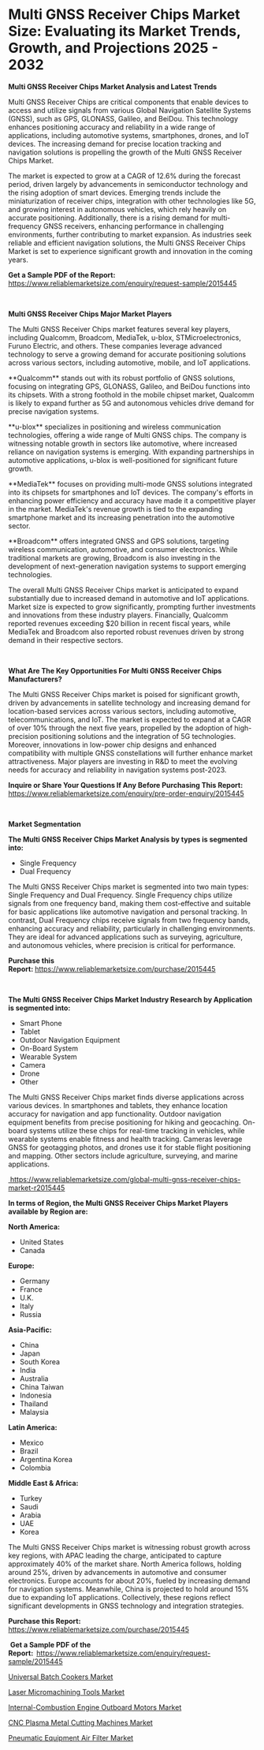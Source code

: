 <p><h1>Multi GNSS Receiver Chips Market Size: Evaluating its Market Trends, Growth, and Projections 2025 - 2032</h1></p><p><strong>Multi GNSS Receiver Chips Market Analysis and Latest Trends</strong></p>
<p><p>Multi GNSS Receiver Chips are critical components that enable devices to access and utilize signals from various Global Navigation Satellite Systems (GNSS), such as GPS, GLONASS, Galileo, and BeiDou. This technology enhances positioning accuracy and reliability in a wide range of applications, including automotive systems, smartphones, drones, and IoT devices. The increasing demand for precise location tracking and navigation solutions is propelling the growth of the Multi GNSS Receiver Chips Market.</p><p>The market is expected to grow at a CAGR of 12.6% during the forecast period, driven largely by advancements in semiconductor technology and the rising adoption of smart devices. Emerging trends include the miniaturization of receiver chips, integration with other technologies like 5G, and growing interest in autonomous vehicles, which rely heavily on accurate positioning. Additionally, there is a rising demand for multi-frequency GNSS receivers, enhancing performance in challenging environments, further contributing to market expansion. As industries seek reliable and efficient navigation solutions, the Multi GNSS Receiver Chips Market is set to experience significant growth and innovation in the coming years.</p></p>
<p><strong>Get a Sample PDF of the Report:&nbsp;</strong> <a href="https://www.reliablemarketsize.com/enquiry/request-sample/2015445?utm_campaign=3544&utm_medium=2&utm_source=Github&utm_content=ia&utm_term=29032025&utm_id=multi-gnss-receiver-chips">https://www.reliablemarketsize.com/enquiry/request-sample/2015445</a></p>
<p>&nbsp;</p>
<p><strong>Multi GNSS Receiver Chips Major Market Players</strong></p>
<p><p>The Multi GNSS Receiver Chips market features several key players, including Qualcomm, Broadcom, MediaTek, u-blox, STMicroelectronics, Furuno Electric, and others. These companies leverage advanced technology to serve a growing demand for accurate positioning solutions across various sectors, including automotive, mobile, and IoT applications.</p><p>**Qualcomm** stands out with its robust portfolio of GNSS solutions, focusing on integrating GPS, GLONASS, Galileo, and BeiDou functions into its chipsets. With a strong foothold in the mobile chipset market, Qualcomm is likely to expand further as 5G and autonomous vehicles drive demand for precise navigation systems.</p><p>**u-blox** specializes in positioning and wireless communication technologies, offering a wide range of Multi GNSS chips. The company is witnessing notable growth in sectors like automotive, where increased reliance on navigation systems is emerging. With expanding partnerships in automotive applications, u-blox is well-positioned for significant future growth.</p><p>**MediaTek** focuses on providing multi-mode GNSS solutions integrated into its chipsets for smartphones and IoT devices. The company's efforts in enhancing power efficiency and accuracy have made it a competitive player in the market. MediaTek's revenue growth is tied to the expanding smartphone market and its increasing penetration into the automotive sector.</p><p>**Broadcom** offers integrated GNSS and GPS solutions, targeting wireless communication, automotive, and consumer electronics. While traditional markets are growing, Broadcom is also investing in the development of next-generation navigation systems to support emerging technologies.</p><p>The overall Multi GNSS Receiver Chips market is anticipated to expand substantially due to increased demand in automotive and IoT applications. Market size is expected to grow significantly, prompting further investments and innovations from these industry players. Financially, Qualcomm reported revenues exceeding $20 billion in recent fiscal years, while MediaTek and Broadcom also reported robust revenues driven by strong demand in their respective sectors.</p></p>
<p>&nbsp;</p>
<p><strong>What Are The Key Opportunities For Multi GNSS Receiver Chips Manufacturers?</strong></p>
<p><p>The Multi GNSS Receiver Chips market is poised for significant growth, driven by advancements in satellite technology and increasing demand for location-based services across various sectors, including automotive, telecommunications, and IoT. The market is expected to expand at a CAGR of over 10% through the next five years, propelled by the adoption of high-precision positioning solutions and the integration of 5G technologies. Moreover, innovations in low-power chip designs and enhanced compatibility with multiple GNSS constellations will further enhance market attractiveness. Major players are investing in R&D to meet the evolving needs for accuracy and reliability in navigation systems post-2023.</p></p>
<p><strong>Inquire or Share Your Questions If Any Before Purchasing This Report:</strong> <a href="https://www.reliablemarketsize.com/enquiry/pre-order-enquiry/2015445?utm_campaign=3544&utm_medium=2&utm_source=Github&utm_content=ia&utm_term=29032025&utm_id=multi-gnss-receiver-chips">https://www.reliablemarketsize.com/enquiry/pre-order-enquiry/2015445</a></p>
<p>&nbsp;</p>
<p><strong>Market Segmentation</strong></p>
<p><strong>The Multi GNSS Receiver Chips Market Analysis by types is segmented into:</strong></p>
<p><ul><li>Single Frequency</li><li>Dual Frequency</li></ul></p>
<p><p>The Multi GNSS Receiver Chips market is segmented into two main types: Single Frequency and Dual Frequency. Single Frequency chips utilize signals from one frequency band, making them cost-effective and suitable for basic applications like automotive navigation and personal tracking. In contrast, Dual Frequency chips receive signals from two frequency bands, enhancing accuracy and reliability, particularly in challenging environments. They are ideal for advanced applications such as surveying, agriculture, and autonomous vehicles, where precision is critical for performance.</p></p>
<p><strong>Purchase this Report:&nbsp;</strong><a href="https://www.reliablemarketsize.com/purchase/2015445?utm_campaign=3544&utm_medium=2&utm_source=Github&utm_content=ia&utm_term=29032025&utm_id=multi-gnss-receiver-chips">https://www.reliablemarketsize.com/purchase/2015445</a></p>
<p>&nbsp;</p>
<p><strong>The Multi GNSS Receiver Chips Market Industry Research by Application is segmented into:</strong></p>
<p><ul><li>Smart Phone</li><li>Tablet</li><li>Outdoor Navigation Equipment</li><li>On-Board System</li><li>Wearable System</li><li>Camera</li><li>Drone</li><li>Other</li></ul></p>
<p><p>The Multi GNSS Receiver Chips market finds diverse applications across various devices. In smartphones and tablets, they enhance location accuracy for navigation and app functionality. Outdoor navigation equipment benefits from precise positioning for hiking and geocaching. On-board systems utilize these chips for real-time tracking in vehicles, while wearable systems enable fitness and health tracking. Cameras leverage GNSS for geotagging photos, and drones use it for stable flight positioning and mapping. Other sectors include agriculture, surveying, and marine applications.</p></p>
<p><a href="https://www.reliablemarketsize.com/global-multi-gnss-receiver-chips-market-r2015445?utm_campaign=3544&utm_medium=2&utm_source=Github&utm_content=ia&utm_term=29032025&utm_id=multi-gnss-receiver-chips">&nbsp;https://www.reliablemarketsize.com/global-multi-gnss-receiver-chips-market-r2015445</a></p>
<p><strong>In terms of Region, the Multi GNSS Receiver Chips Market Players available by Region are:</strong></p>
<p>
    <p> <strong> North America: </strong>
        <ul>
            <li>United States</li>
            <li>Canada</li>
        </ul>
        </p> 
    <p> <strong> Europe: </strong>
        <ul>
            <li>Germany</li>
            <li>France</li>
            <li>U.K.</li>
            <li>Italy</li>
            <li>Russia</li>
        </ul>
        </p> 
    <p> <strong> Asia-Pacific: </strong>
        <ul>
            <li>China</li>
            <li>Japan</li>
            <li>South Korea</li>
            <li>India</li>
            <li>Australia</li>
            <li>China Taiwan</li>
            <li>Indonesia</li>
            <li>Thailand</li>
            <li>Malaysia</li>
        </ul>
        </p> 
    <p> <strong> Latin America: </strong>
        <ul>
            <li>Mexico</li>
            <li>Brazil</li>
            <li>Argentina Korea</li>
            <li>Colombia</li>
        </ul>
        </p> 
    <p> <strong> Middle East & Africa: </strong>
        <ul>
            <li>Turkey</li>
            <li>Saudi</li>
            <li>Arabia</li>
            <li>UAE</li>
            <li>Korea</li>
        </ul>
    </p>
    </p>
<p><p>The Multi GNSS Receiver Chips market is witnessing robust growth across key regions, with APAC leading the charge, anticipated to capture approximately 40% of the market share. North America follows, holding around 25%, driven by advancements in automotive and consumer electronics. Europe accounts for about 20%, fueled by increasing demand for navigation systems. Meanwhile, China is projected to hold around 15% due to expanding IoT applications. Collectively, these regions reflect significant developments in GNSS technology and integration strategies.</p></p>
<p><strong>Purchase this Report: </strong><a href="https://www.reliablemarketsize.com/purchase/2015445?utm_campaign=3544&utm_medium=2&utm_source=Github&utm_content=ia&utm_term=29032025&utm_id=multi-gnss-receiver-chips">https://www.reliablemarketsize.com/purchase/2015445</a></p>
<p>&nbsp;<strong>Get a Sample PDF of the Report:&nbsp;&nbsp;</strong><a href="https://www.reliablemarketsize.com/enquiry/request-sample/2015445?utm_campaign=3544&utm_medium=2&utm_source=Github&utm_content=ia&utm_term=29032025&utm_id=multi-gnss-receiver-chips">https://www.reliablemarketsize.com/enquiry/request-sample/2015445</a></p>
<p><strong></strong></p>
<p><p><a href="https://www.linkedin.com/pulse/universal-batch-cookers-market-revenue-projections-projected-mgybf?utm_campaign=3544&utm_medium=2&utm_source=Github&utm_content=ia&utm_term=29032025&utm_id=multi-gnss-receiver-chips">Universal Batch Cookers Market</a></p><p><a href="https://www.linkedin.com/pulse/laser-micromachining-tools-market-revolution-driving-wsi8c?utm_campaign=3544&utm_medium=2&utm_source=Github&utm_content=ia&utm_term=29032025&utm_id=multi-gnss-receiver-chips">Laser Micromachining Tools Market</a></p><p><a href="https://www.linkedin.com/pulse/in-depth-internal-combustion-engine-outboard-motors-market-09rrf?utm_campaign=3544&utm_medium=2&utm_source=Github&utm_content=ia&utm_term=29032025&utm_id=multi-gnss-receiver-chips">Internal-Combustion Engine Outboard Motors Market</a></p><p><a href="https://www.linkedin.com/pulse/cnc-plasma-metal-cutting-machines-market-trends-growth-drivers-5442f?utm_campaign=3544&utm_medium=2&utm_source=Github&utm_content=ia&utm_term=29032025&utm_id=multi-gnss-receiver-chips">CNC Plasma Metal Cutting Machines Market</a></p><p><a href="https://www.linkedin.com/pulse/global-pneumatic-equipment-air-filter-market-focus-application-yft6c?utm_campaign=3544&utm_medium=2&utm_source=Github&utm_content=ia&utm_term=29032025&utm_id=multi-gnss-receiver-chips">Pneumatic Equipment Air Filter Market</a></p></p>